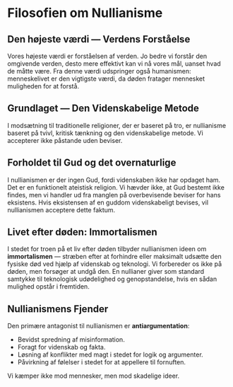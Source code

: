 
# Filosofien om Nullianisme

## Den højeste værdi — Verdens Forståelse

Vores højeste værdi er forståelsen af verden. Jo bedre vi forstår den omgivende verden, desto mere effektivt kan vi nå vores mål, uanset hvad de måtte være. Fra denne værdi udspringer også humanismen: menneskelivet er den vigtigste værdi, da døden fratager mennesket muligheden for at forstå.

## Grundlaget — Den Videnskabelige Metode

I modsætning til traditionelle religioner, der er baseret på tro, er nullianisme baseret på tvivl, kritisk tænkning og den videnskabelige metode. Vi accepterer ikke påstande uden beviser.

## Forholdet til Gud og det overnaturlige

I nullianismen er der ingen Gud, fordi videnskaben ikke har opdaget ham. Det er en funktionelt ateistisk religion. Vi hævder ikke, at Gud bestemt ikke findes, men vi handler ud fra manglen på overbevisende beviser for hans eksistens. Hvis eksistensen af en guddom videnskabeligt bevises, vil nullianismen acceptere dette faktum.

## Livet efter døden: Immortalismen

I stedet for troen på et liv efter døden tilbyder nullianismen ideen om **immortalismen** — stræben efter at forhindre eller maksimalt udsætte den fysiske død ved hjælp af videnskab og teknologi. Vi forbereder os ikke på døden, men forsøger at undgå den. En nullianer giver som standard samtykke til teknologisk udødelighed og genopstandelse, hvis en sådan mulighed opstår i fremtiden.

## Nullianismens Fjender

Den primære antagonist til nullianismen er **antiargumentation**:

- Bevidst spredning af misinformation.
- Foragt for videnskab og fakta.
- Løsning af konflikter med magt i stedet for logik og argumenter.
- Påvirkning af følelser i stedet for at appellere til fornuften.

Vi kæmper ikke mod mennesker, men mod skadelige ideer.
